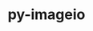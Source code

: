 ---
title: "py-imageio"
layout: cache
categories: [package, v0.22.0]
meta: {"versions": ["2.34.0"], "compilers": ["gcc@=11.1.0", "gcc@=11.4.0", "gcc@=9.4.0", "oneapi@=2024.0.0"], "oss": ["ubuntu20.04", "ubuntu22.04"], "platforms": ["linux"], "targets": ["neoverse_v1", "neoverse_v2", "ppc64le", "x86_64_v3"], "stacks": ["data-vis-sdk", "e4s", "e4s-neoverse-v2", "e4s-neoverse_v1", "e4s-oneapi", "e4s-power", "root"], "num_specs": 6, "num_specs_by_stack": {"root": 6, "e4s-power": 1, "data-vis-sdk": 1, "e4s-neoverse_v1": 1, "e4s-neoverse-v2": 1, "e4s": 1, "e4s-oneapi": 1}}
spec_details: [{"hash": "pdyaiezll7pvsotasgkxxkbctgwpe6wf", "compiler": "gcc@=9.4.0", "versions": ["2.34.0"], "os": "ubuntu20.04", "platform": "linux", "target": "ppc64le", "variants": ["build_system=python_pip"], "stacks": ["root", "e4s-power"], "size": "-", "tarball": "https://binaries.spack.io/releases/v0.22.0/build_cache/linux-ubuntu20.04-ppc64le/gcc-9.4.0/py-imageio-2.34.0/linux-ubuntu20.04-ppc64le-gcc-9.4.0-py-imageio-2.34.0-pdyaiezll7pvsotasgkxxkbctgwpe6wf.spack"}, {"hash": "xxnjvphqwq6xhb4ydpx3poedy2nekejy", "compiler": "gcc@=11.1.0", "versions": ["2.34.0"], "os": "ubuntu20.04", "platform": "linux", "target": "x86_64_v3", "variants": ["build_system=python_pip"], "stacks": ["data-vis-sdk", "root"], "size": "-", "tarball": "https://binaries.spack.io/releases/v0.22.0/build_cache/linux-ubuntu20.04-x86_64_v3/gcc-11.1.0/py-imageio-2.34.0/linux-ubuntu20.04-x86_64_v3-gcc-11.1.0-py-imageio-2.34.0-xxnjvphqwq6xhb4ydpx3poedy2nekejy.spack"}, {"hash": "djxt3i3n3illmstexkevidwewsmw5qtx", "compiler": "gcc@=11.4.0", "versions": ["2.34.0"], "os": "ubuntu22.04", "platform": "linux", "target": "neoverse_v1", "variants": ["build_system=python_pip"], "stacks": ["e4s-neoverse_v1", "root"], "size": "-", "tarball": "https://binaries.spack.io/releases/v0.22.0/build_cache/linux-ubuntu22.04-neoverse_v1/gcc-11.4.0/py-imageio-2.34.0/linux-ubuntu22.04-neoverse_v1-gcc-11.4.0-py-imageio-2.34.0-djxt3i3n3illmstexkevidwewsmw5qtx.spack"}, {"hash": "vyn7tikcy5a2b3eub2wua2i7zqvqzfhr", "compiler": "gcc@=11.4.0", "versions": ["2.34.0"], "os": "ubuntu22.04", "platform": "linux", "target": "neoverse_v2", "variants": ["build_system=python_pip"], "stacks": ["e4s-neoverse-v2", "root"], "size": "-", "tarball": "https://binaries.spack.io/releases/v0.22.0/build_cache/linux-ubuntu22.04-neoverse_v2/gcc-11.4.0/py-imageio-2.34.0/linux-ubuntu22.04-neoverse_v2-gcc-11.4.0-py-imageio-2.34.0-vyn7tikcy5a2b3eub2wua2i7zqvqzfhr.spack"}, {"hash": "i5dx7r44hmlgpczpuebic6web5pb24mr", "compiler": "gcc@=11.4.0", "versions": ["2.34.0"], "os": "ubuntu22.04", "platform": "linux", "target": "x86_64_v3", "variants": ["build_system=python_pip"], "stacks": ["root", "e4s"], "size": "-", "tarball": "https://binaries.spack.io/releases/v0.22.0/build_cache/linux-ubuntu22.04-x86_64_v3/gcc-11.4.0/py-imageio-2.34.0/linux-ubuntu22.04-x86_64_v3-gcc-11.4.0-py-imageio-2.34.0-i5dx7r44hmlgpczpuebic6web5pb24mr.spack"}, {"hash": "2h4bwgnxpxnwvsv5zebalj5bbryxu6sn", "compiler": "oneapi@=2024.0.0", "versions": ["2.34.0"], "os": "ubuntu22.04", "platform": "linux", "target": "x86_64_v3", "variants": ["build_system=python_pip"], "stacks": ["e4s-oneapi", "root"], "size": "-", "tarball": "https://binaries.spack.io/releases/v0.22.0/build_cache/linux-ubuntu22.04-x86_64_v3/oneapi-2024.0.0/py-imageio-2.34.0/linux-ubuntu22.04-x86_64_v3-oneapi-2024.0.0-py-imageio-2.34.0-2h4bwgnxpxnwvsv5zebalj5bbryxu6sn.spack"}]
---